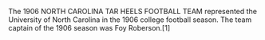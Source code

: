 The 1906 NORTH CAROLINA TAR HEELS FOOTBALL TEAM represented the University of North Carolina in the 1906 college football season. The team captain of the 1906 season was Foy Roberson.[1]

